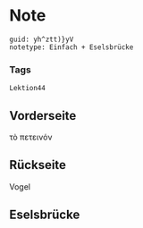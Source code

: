 # Note
```
guid: yh^ztt)}yV
notetype: Einfach + Eselsbrücke
```

### Tags
```
Lektion44
```

## Vorderseite
τὸ πετεινόν

## Rückseite
Vogel

## Eselsbrücke

